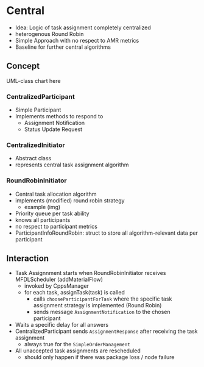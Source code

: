 # Central
- Idea: Logic of task assignment completely centralized
- heterogenous Round Robin
- Simple Approach with no respect to AMR metrics
- Baseline for further central algorithms

## Concept

UML-class chart here

### CentralizedParticipant
- Simple Participant
- Implements methods to respond to 
    - Assignment Notification
    - Status Update Request

### CentralizedInitiator
- Abstract class 
- represents central task assignment algorithm

### RoundRobinInitiator
- Central task allocation algorithm
- implements (modified) round robin strategy
    - example (img)
- Priority queue per task ability
- knows all participants
- no respect to participant metrics
- ParticipantInfoRoundRobin: struct to store all algorithm-relevant data per participant


## Interaction
- Task Assignnment starts when RoundRobinInitiator receives MFDLScheduler (addMaterialFlow)
    - invoked by CppsManager
    - for each task, assignTask(task) is called
        - calls `chooseParticipantForTask` where the specific task assignment strategy is implemented (Round Robin)
        - sends message `AssignmentNotification` to the chosen participant
- Waits a specific delay for all answers
- CentralizedParticipant sends `AssignmentResponse` after receiving the task assignment
    - always true for the `SimpleOrderManagement`
- All unaccepted task assignments are rescheduled
    - should only happen if there was package loss / node failure

